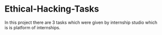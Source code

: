 # Ethical-Hacking-Tasks
In this project there are 3 tasks which were given by internship studio which is is platform of internships. 
